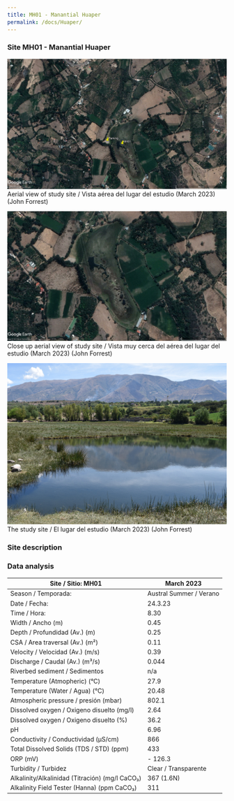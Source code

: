 ```yaml
---
title: MH01 - Manantial Huaper
permalink: /docs/Huaper/
---
```



### Site MH01 - Manantial Huaper

![Huaper](/assets/sites/ManantialHuaper1.jpg)
Aerial view of study site / Vista aérea del lugar del estudio (March 2023) (John Forrest)


![Huaper](/assets/sites/ManantialHuaper.jpg)
Close up aerial view of study site / Vista muy cerca del aérea del lugar del estudio (March 2023) (John Forrest)


![Huaper](/assets/sites/Huaper.jpg)
The study site / El lugar del estudio (March 2023) (John Forrest)



### Site description



### Data analysis

|     Site / Sitio: MH01                                   |     March 2023                 |
|----------------------------------------------------------|--------------------------------|
|     Season / Temporada:                                  |     Austral Summer / Verano    |
|     Date / Fecha:                                        |     24.3.23                    |
|     Time / Hora:                                         |     8.30                       |
|     Width / Ancho (m)                                    |     0.45                       |
|     Depth / Profundidad (Av.) (m)                        |     0.25                       |
|     CSA / Area traversal (Av.) (m²)                      |     0.11                       |
|     Velocity / Velocidad  (Av.) (m/s)                    |     0.39                       |
|     Discharge / Caudal (Av.) (m³/s)                      |     0.044                      |
|     Riverbed sediment / Sedimentos                       |     n/a                        |
|     Temperature (Atmopheric) (°C)                        |     27.9                       |
|     Temperature (Water / Agua) (°C)                      |     20.48                      |
|     Atmospheric pressure / presión (mbar)                |     802.1                      |
|     Dissolved oxygen /   Oxigeno disuelto (mg/l)         |     2.64                       |
|     Dissolved oxygen / Oxigeno disuelto (%)              |     36.2                       |
|     pH                                                   |     6.96                       |
|     Conductivity / Conductividad (µS/cm)                 |     866                        |
|     Total Dissolved Solids (TDS / STD)  (ppm)            |     433                        |
|     ORP (mV)                                             |     - 126.3                    |
|     Turbidity / Turbidez                                 |     Clear /  Transparente      |
|     Alkalinity/Alkalinidad   (Titración) (mg/l CaCO₃)    |     367 (1.6N)                 |
|     Alkalinity Field Tester (Hanna) (ppm CaCO₃)          |     311                        |

